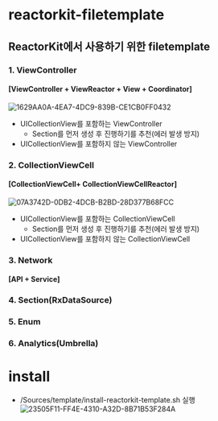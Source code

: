 # reactorkit-filetemplate

## ReactorKit에서 사용하기 위한 filetemplate
### 1. ViewController
#### [ViewController + ViewReactor + View + Coordinator]
![1629AA0A-4EA7-4DC9-839B-CE1CB0FF0432](https://user-images.githubusercontent.com/76252915/212968566-cf8fa99c-a7bf-47c7-9fdc-0e259f4cc6c4.png)
-  UICollectionView를 포함하는 ViewController
    - Section를 먼저 생성 후 진행하기를 추천(에러 발생 방지)
-  UICollectionView를 포함하지 않는 ViewController

### 2. CollectionViewCell
#### [CollectionViewCell+ CollectionViewCellReactor]
![07A3742D-0DB2-4DCB-B2BD-28D377B68FCC](https://user-images.githubusercontent.com/76252915/212968868-82d0b105-3fce-4de7-a1b8-3f177a1d9450.png)
-  UICollectionView를 포함하는 CollectionViewCell
    - Section를 먼저 생성 후 진행하기를 추천(에러 발생 방지)
-  UICollectionView를 포함하지 않는 CollectionViewCell

### 3. Network
#### [API + Service]

### 4. Section(RxDataSource)

### 5. Enum

### 6. Analytics(Umbrella)

# install
- /Sources/template/install-reactorkit-template.sh 실행
![23505F11-FF4E-4310-A32D-8B71B53F284A](https://user-images.githubusercontent.com/76252915/212968279-07ca6d34-f63b-4503-abca-2fff7e571c2b.png)


